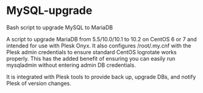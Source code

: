# MySQL-upgrade
Bash script to upgrade MySQL to MariaDB

A script to upgrade MariaDB from 5.5/10.0/10.1 to 10.2 on CentOS 6 or 7 and intended for use with Plesk Onyx. It also configures /root/.my.cnf with the Plesk admin credentials to ensure standard CentOS logrotate works properly. This has the added benefit of ensuring you can easily run mysqladmin without entering admin DB credentials.

It is integrated with Plesk tools to provide back up, upgrade DBs, and notify Plesk of version changes.
